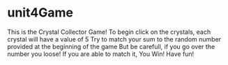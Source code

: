 # unit4Game
This is the Crystal Collector Game!
To begin click on the crystals, each crystal will have a value of 5
Try to match your sum to the random number provided at the beginning of the game
But be carefull, if you go over the number you loose!
If you are able to match it, You Win!
Have fun!
